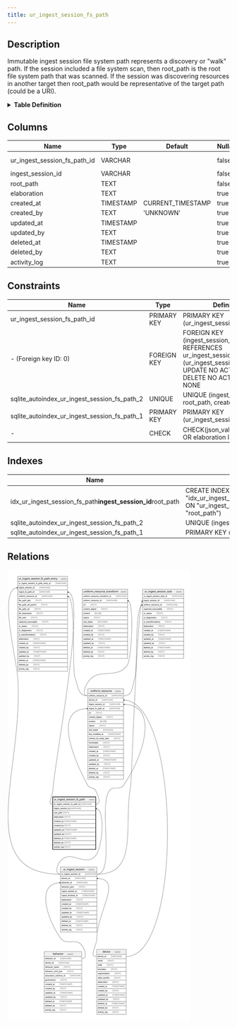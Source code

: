 ```yaml
---
title: ur_ingest_session_fs_path
---
```


## Description

Immutable ingest session file system path represents a discovery or "walk" path. If the session included a file system scan, then root_path is the root file system path that was scanned. If the session was discovering resources in another target then root_path would be representative of the target path (could be a URI).

<details>
<summary><strong>Table Definition</strong></summary>

```sql
CREATE TABLE "ur_ingest_session_fs_path" (
    "ur_ingest_session_fs_path_id" VARCHAR PRIMARY KEY NOT NULL,
    "ingest_session_id" VARCHAR NOT NULL,
    "root_path" TEXT NOT NULL,
    "elaboration" TEXT CHECK(json_valid(elaboration) OR elaboration IS NULL),
    "created_at" TIMESTAMP DEFAULT CURRENT_TIMESTAMP,
    "created_by" TEXT DEFAULT 'UNKNOWN',
    "updated_at" TIMESTAMP,
    "updated_by" TEXT,
    "deleted_at" TIMESTAMP,
    "deleted_by" TEXT,
    "activity_log" TEXT,
    FOREIGN KEY("ingest_session_id") REFERENCES "ur_ingest_session"("ur_ingest_session_id"),
    UNIQUE("ingest_session_id", "root_path", "created_at")
)
```

</details>

## Columns

| Name                         | Type      | Default           | Nullable | Children                                                                                                | Parents                                | Comment                                                 |
| ---------------------------- | --------- | ----------------- | -------- | ------------------------------------------------------------------------------------------------------- | -------------------------------------- | ------------------------------------------------------- |
| ur_ingest_session_fs_path_id | VARCHAR   |                   | false    | [uniform_resource](uniform_resource) [ur_ingest_session_fs_path_entry](ur_ingest_session_fs_path_entry) |                                        | {"isSqlDomainZodDescrMeta":true,"isVarChar":true}       |
| ingest_session_id            | VARCHAR   |                   | false    |                                                                                                         | [ur_ingest_session](ur_ingest_session) | {"isSqlDomainZodDescrMeta":true,"isVarChar":true}       |
| root_path                    | TEXT      |                   | false    |                                                                                                         |                                        |                                                         |
| elaboration                  | TEXT      |                   | true     |                                                                                                         |                                        | {"isSqlDomainZodDescrMeta":true,"isJsonText":true}      |
| created_at                   | TIMESTAMP | CURRENT_TIMESTAMP | true     |                                                                                                         |                                        |                                                         |
| created_by                   | TEXT      | 'UNKNOWN'         | true     |                                                                                                         |                                        |                                                         |
| updated_at                   | TIMESTAMP |                   | true     |                                                                                                         |                                        |                                                         |
| updated_by                   | TEXT      |                   | true     |                                                                                                         |                                        |                                                         |
| deleted_at                   | TIMESTAMP |                   | true     |                                                                                                         |                                        |                                                         |
| deleted_by                   | TEXT      |                   | true     |                                                                                                         |                                        |                                                         |
| activity_log                 | TEXT      |                   | true     |                                                                                                         |                                        | {"isSqlDomainZodDescrMeta":true,"isJsonSqlDomain":true} |

## Constraints

| Name                                         | Type        | Definition                                                                                                                             |
| -------------------------------------------- | ----------- | -------------------------------------------------------------------------------------------------------------------------------------- |
| ur_ingest_session_fs_path_id                 | PRIMARY KEY | PRIMARY KEY (ur_ingest_session_fs_path_id)                                                                                             |
| - (Foreign key ID: 0)                        | FOREIGN KEY | FOREIGN KEY (ingest_session_id) REFERENCES ur_ingest_session (ur_ingest_session_id) ON UPDATE NO ACTION ON DELETE NO ACTION MATCH NONE |
| sqlite_autoindex_ur_ingest_session_fs_path_2 | UNIQUE      | UNIQUE (ingest_session_id, root_path, created_at)                                                                                      |
| sqlite_autoindex_ur_ingest_session_fs_path_1 | PRIMARY KEY | PRIMARY KEY (ur_ingest_session_fs_path_id)                                                                                             |
| -                                            | CHECK       | CHECK(json_valid(elaboration) OR elaboration IS NULL)                                                                                  |

## Indexes

| Name                                                        | Definition                                                                                                                                  |
| ----------------------------------------------------------- | ------------------------------------------------------------------------------------------------------------------------------------------- |
| idx_ur_ingest_session_fs_path**ingest_session_id**root_path | CREATE INDEX "idx_ur_ingest_session_fs_path**ingest_session_id**root_path" ON "ur_ingest_session_fs_path"("ingest_session_id", "root_path") |
| sqlite_autoindex_ur_ingest_session_fs_path_2                | UNIQUE (ingest_session_id, root_path, created_at)                                                                                           |
| sqlite_autoindex_ur_ingest_session_fs_path_1                | PRIMARY KEY (ur_ingest_session_fs_path_id)                                                                                                  |

## Relations

![er](../../../../../../assets/ur_ingest_session_fs_path.svg)
